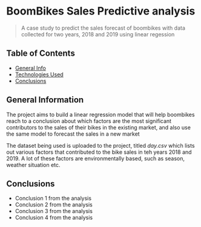 # BoomBikes Sales Predictive analysis
> A case study to predict the sales forecast of boombikes with data collected for two years, 2018 and 2019 using linear regession

## Table of Contents
* [General Info](#general-information)
* [Technologies Used](#technologies-used)
* [Conclusions](#conclusions)

## General Information

The project aims to build a linear regression model that will help boombikes reach to a conclusion about which factors are the most significant contributors to the sales of their bikes in the existing market, and also use the same model to forecast the sales in a new market

The dataset being used is uploaded to the project, titled *day.csv* which lists out various factors that contributed to the bike sales in teh years 2018 and 2019.
A lot of these factors are environmentally based, such as season, weather situation etc.

## Conclusions
- Conclusion 1 from the analysis
- Conclusion 2 from the analysis
- Conclusion 3 from the analysis
- Conclusion 4 from the analysis

